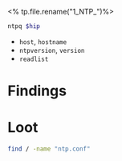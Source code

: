 <% tp.file.rename("1_NTP_")%>

```bash
ntpq $hip
```

- `host`, `hostname`
- `ntpversion`, `version`
- `readlist`

# Findings

# Loot
```bash
find / -name "ntp.conf"
```